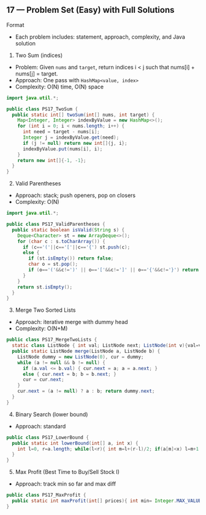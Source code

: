 ## 17 — Problem Set (Easy) with Full Solutions

Format
- Each problem includes: statement, approach, complexity, and Java solution

1) Two Sum (indices)
- Problem: Given `nums` and `target`, return indices i < j such that nums[i] + nums[j] = target.
- Approach: One pass with `HashMap<value, index>`
- Complexity: O(N) time, O(N) space
```java
import java.util.*;

public class PS17_TwoSum {
  public static int[] twoSum(int[] nums, int target) {
    Map<Integer, Integer> indexByValue = new HashMap<>();
    for (int i = 0; i < nums.length; i++) {
      int need = target - nums[i];
      Integer j = indexByValue.get(need);
      if (j != null) return new int[]{j, i};
      indexByValue.put(nums[i], i);
    }
    return new int[]{-1, -1};
  }
}
```

2) Valid Parentheses
- Approach: stack; push openers, pop on closers
- Complexity: O(N)
```java
import java.util.*;

public class PS17_ValidParentheses {
  public static boolean isValid(String s) {
    Deque<Character> st = new ArrayDeque<>();
    for (char c : s.toCharArray()) {
      if (c=='('||c=='['||c=='{') st.push(c);
      else {
        if (st.isEmpty()) return false;
        char o = st.pop();
        if (o=='('&&c!=')' || o=='['&&c!=']' || o=='{'&&c!='}') return false;
      }
    }
    return st.isEmpty();
  }
}
```

3) Merge Two Sorted Lists
- Approach: iterative merge with dummy head
- Complexity: O(N+M)
```java
public class PS17_MergeTwoLists {
  static class ListNode { int val; ListNode next; ListNode(int v){val=v;} }
  public static ListNode merge(ListNode a, ListNode b) {
    ListNode dummy = new ListNode(0), cur = dummy;
    while (a != null && b != null) {
      if (a.val <= b.val) { cur.next = a; a = a.next; }
      else { cur.next = b; b = b.next; }
      cur = cur.next;
    }
    cur.next = (a != null) ? a : b; return dummy.next;
  }
}
```

4) Binary Search (lower bound)
- Approach: standard
```java
public class PS17_LowerBound {
  public static int lowerBound(int[] a, int x) {
    int l=0, r=a.length; while(l<r){ int m=l+(r-l)/2; if(a[m]<x) l=m+1; else r=m; } return l;
  }
}
```

5) Max Profit (Best Time to Buy/Sell Stock I)
- Approach: track min so far and max diff
```java
public class PS17_MaxProfit {
  public static int maxProfit(int[] prices){ int min= Integer.MAX_VALUE, ans=0; for(int p: prices){ if(p<min) min=p; ans=Math.max(ans, p-min);} return ans; }
}
```


